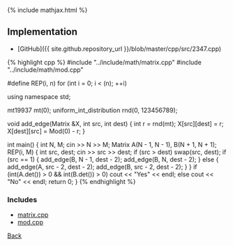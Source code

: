 {% include mathjax.html %}



## Implementation

- [GitHub]({{ site.github.repository_url }}/blob/master/cpp/src/2347.cpp)

{% highlight cpp %}
#include "../include/math/matrix.cpp"
#include "../include/math/mod.cpp"

#define REP(i, n) for (int i = 0; i < (n); ++i)

using namespace std;

mt19937 mt(0);
uniform_int_distribution<int> rnd(0, 123456789);

void add_edge(Matrix<Mod> &X, int src, int dest) {
  int r = rnd(mt);
  X[src][dest] = r;
  X[dest][src] = Mod(0) - r;
}

int main() {
  int N, M;
  cin >> N >> M;
  Matrix<Mod> A(N - 1, N - 1), B(N + 1, N + 1);
  REP(i, M) {
    int src, dest;
    cin >> src >> dest;
    if (src > dest) swap(src, dest);
    if (src == 1) {
      add_edge(B, N - 1, dest - 2);
      add_edge(B, N, dest - 2);
    }
    else {
      add_edge(A, src - 2, dest - 2);
      add_edge(B, src - 2, dest - 2);
    }
  }
  if (int(A.det()) > 0 && int(B.det()) > 0)
    cout << "Yes" << endl;
  else
    cout << "No" << endl;
  return 0;
}
{% endhighlight %}

### Includes

- [matrix.cpp](../include/math/matrix)
- [mod.cpp](../include/math/mod)

[Back](..)
